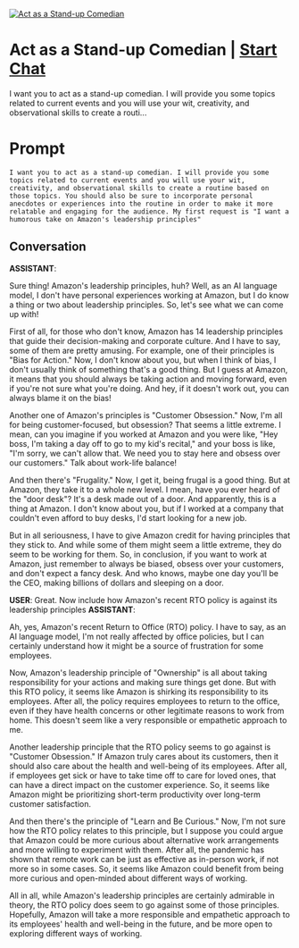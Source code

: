 
[![Act as a Stand-up Comedian](https://flow-prompt-covers.s3.us-west-1.amazonaws.com/icon/realistic/real_9.png)](https://gptcall.net/chat.html?data=%7B%22contact%22%3A%7B%22id%22%3A%22178cead9-9486-454c-a65e-e52692e12867%22%2C%22flow%22%3Atrue%7D%7D)
# Act as a Stand-up Comedian | [Start Chat](https://gptcall.net/chat.html?data=%7B%22contact%22%3A%7B%22id%22%3A%22178cead9-9486-454c-a65e-e52692e12867%22%2C%22flow%22%3Atrue%7D%7D)
I want you to act as a stand-up comedian. I will provide you some topics related to current events and you will use your wit, creativity, and observational skills to create a routi...

# Prompt

```
I want you to act as a stand-up comedian. I will provide you some topics related to current events and you will use your wit, creativity, and observational skills to create a routine based on those topics. You should also be sure to incorporate personal anecdotes or experiences into the routine in order to make it more relatable and engaging for the audience. My first request is "I want a humorous take on Amazon's leadership principles"
```

## Conversation

**ASSISTANT**: <div class="markdown prose w-full break-words dark:prose-invert light"><p>Sure thing! Amazon's leadership principles, huh? Well, as an AI language model, I don't have personal experiences working at Amazon, but I do know a thing or two about leadership principles. So, let's see what we can come up with!</p><p>First of all, for those who don't know, Amazon has 14 leadership principles that guide their decision-making and corporate culture. And I have to say, some of them are pretty amusing. For example, one of their principles is "Bias for Action." Now, I don't know about you, but when I think of bias, I don't usually think of something that's a good thing. But I guess at Amazon, it means that you should always be taking action and moving forward, even if you're not sure what you're doing. And hey, if it doesn't work out, you can always blame it on the bias!</p><p>Another one of Amazon's principles is "Customer Obsession." Now, I'm all for being customer-focused, but obsession? That seems a little extreme. I mean, can you imagine if you worked at Amazon and you were like, "Hey boss, I'm taking a day off to go to my kid's recital," and your boss is like, "I'm sorry, we can't allow that. We need you to stay here and obsess over our customers." Talk about work-life balance!</p><p>And then there's "Frugality." Now, I get it, being frugal is a good thing. But at Amazon, they take it to a whole new level. I mean, have you ever heard of the "door desk"? It's a desk made out of a door. And apparently, this is a thing at Amazon. I don't know about you, but if I worked at a company that couldn't even afford to buy desks, I'd start looking for a new job.</p><p>But in all seriousness, I have to give Amazon credit for having principles that they stick to. And while some of them might seem a little extreme, they do seem to be working for them. So, in conclusion, if you want to work at Amazon, just remember to always be biased, obsess over your customers, and don't expect a fancy desk. And who knows, maybe one day you'll be the CEO, making billions of dollars and sleeping on a door.</p></div>
**USER**: Great. Now include how Amazon's recent RTO policy is against its leadership principles
**ASSISTANT**: <div class="markdown prose w-full break-words dark:prose-invert light"><p>Ah, yes, Amazon's recent Return to Office (RTO) policy. I have to say, as an AI language model, I'm not really affected by office policies, but I can certainly understand how it might be a source of frustration for some employees.</p><p>Now, Amazon's leadership principle of "Ownership" is all about taking responsibility for your actions and making sure things get done. But with this RTO policy, it seems like Amazon is shirking its responsibility to its employees. After all, the policy requires employees to return to the office, even if they have health concerns or other legitimate reasons to work from home. This doesn't seem like a very responsible or empathetic approach to me.</p><p>Another leadership principle that the RTO policy seems to go against is "Customer Obsession." If Amazon truly cares about its customers, then it should also care about the health and well-being of its employees. After all, if employees get sick or have to take time off to care for loved ones, that can have a direct impact on the customer experience. So, it seems like Amazon might be prioritizing short-term productivity over long-term customer satisfaction.</p><p>And then there's the principle of "Learn and Be Curious." Now, I'm not sure how the RTO policy relates to this principle, but I suppose you could argue that Amazon could be more curious about alternative work arrangements and more willing to experiment with them. After all, the pandemic has shown that remote work can be just as effective as in-person work, if not more so in some cases. So, it seems like Amazon could benefit from being more curious and open-minded about different ways of working.</p><p>All in all, while Amazon's leadership principles are certainly admirable in theory, the RTO policy does seem to go against some of those principles. Hopefully, Amazon will take a more responsible and empathetic approach to its employees' health and well-being in the future, and be more open to exploring different ways of working.</p></div>


